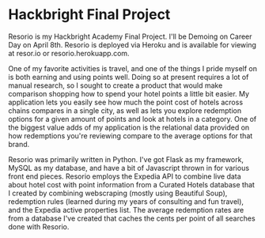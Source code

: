 Hackbright Final Project
============

Resorio is my Hackbright Academy Final Project.  I'll be Demoing on Career Day on April 8th.  Resorio is deployed via Heroku and is available for viewing at resor.io or resorio.herokuapp.com.

One of my favorite activities is travel, and one of the things I pride myself on is both earning and using points well.  Doing so at present requires a lot of manual research, so I sought to create a product that would make comparison shopping how to spend your hotel points a little bit easier.  My application lets you easily see how much the point cost of hotels across chains compares in a single city, as well as lets you explore redemption options for a given amount of points and look at hotels in a category.  One of the biggest value adds of my application is the relational data provided on how redemptions you're reviewing compare to the average options for that brand.

Resorio was primarily written in Python.  I've got Flask as my framework, MySQL as my database, and have a bit of Javascript thrown in for various front end pieces.  Resorio employs the Expedia API to combine live data about hotel cost with point information from a Curated Hotels database that I created by combining webscraping (mostly using Beautiful Soup), redemption rules (learned during my years of consulting and fun travel), and the Expedia active properties list.  The average redemption rates are from a database I've created that caches the cents per point of all searches done with Resorio.

